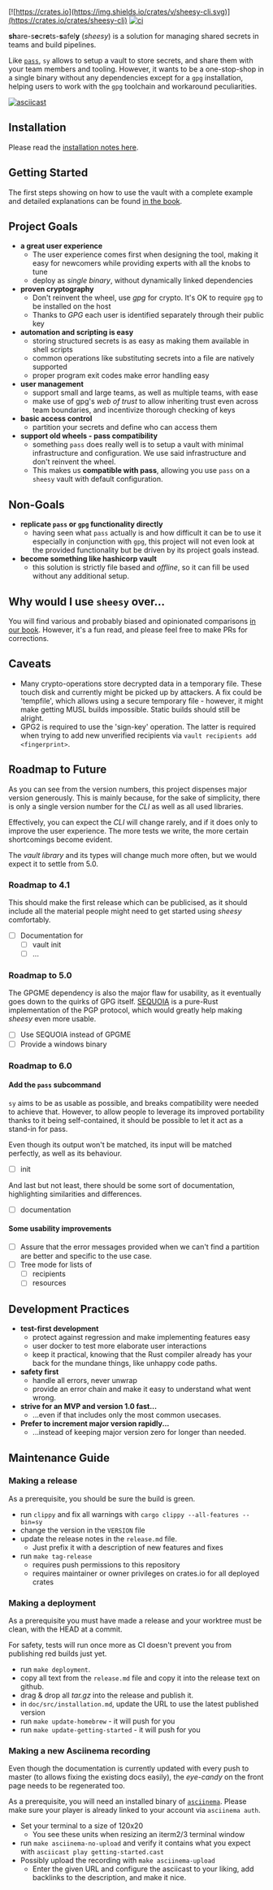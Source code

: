 [![https://crates.io](https://img.shields.io/crates/v/sheesy-cli.svg)](https://crates.io/crates/sheesy-cli)
[![ci](https://github.com/share-secrets-safely/cli/workflows/ci/badge.svg)](https://github.com/share-secrets-safely/cli/actions?query=workflow%3Aci)

**sh**are-s**e**cr**e**ts-**s**afel**y** (_sheesy_) is a solution for managing
shared secrets in teams and build pipelines.

Like [`pass`][pass], `sy` allows to setup a vault to store secrets, and share
them with your team members and tooling.
However, it wants to be a one-stop-shop in a single binary without any dependencies except
for a `gpg` installation,
helping users to work with the `gpg` toolchain and workaround peculiarities.

[![asciicast](https://asciinema.org/a/164964.png)](https://asciinema.org/a/164964?t=14)

[pass]: https://www.passwordstore.org/

## Installation

Please read the [installation notes here][installation].

[installation]: https://share-secrets-safely.github.io/cli/installation.html

## Getting Started

The first steps showing on how to use the vault with a complete example and detailed
explanations can be found [in the book][first-steps].

[first-steps]: https://share-secrets-safely.github.io/cli/vault/first-steps.html

## Project Goals

 * **a great user experience**
   * The user experience comes first when designing the tool, making it easy for newcomers while providing experts with all the knobs to tune
   * deploy as *single binary*, without dynamically linked dependencies
 * **proven cryptography**
   * Don't reinvent the wheel, use *gpg* for crypto. It's OK to require `gpg` to be installed
     on the host
   * Thanks to *GPG* each user is identified separately through their public key
 * **automation and scripting is easy**
   * storing structured secrets is as easy as making them available in shell scripts
   * common operations like substituting secrets into a file are natively supported
   * proper program exit codes make error handling easy
 * **user management**
   * support small and large teams, as well as multiple teams, with ease
   * make use of gpg's *web of trust* to allow inheriting trust even across team boundaries, and incentivize thorough checking of keys
 * **basic access control**
   * partition your secrets and define who can access them
 * **support old wheels - pass compatibility**
   * something `pass` does really well is to setup a vault with minimal infrastructure and configuration.
     We use said infrastructure and don't reinvent the wheel.
   * This makes us **compatible with pass**, allowing you use `pass` on a `sheesy` vault with default configuration.  


## Non-Goals

 * **replicate `pass` or `gpg` functionality directly**
   * having seen what `pass` actually is and how difficult it can be to use it especially in conjunction with `gpg`, this project will not even look at the provided functionality but be driven by its project goals instead.
 * **become something like hashicorp vault**
   * this solution is strictly file based and *offline*, so it can fill be used without any additional setup.

## Why would I use `sheesy` over...

You will find various and probably biased and opinionated comparisons [in our book][compare].
However, it's a fun read, and please feel free to make PRs for corrections.

[compare]: https://share-secrets-safely.github.io/cli/compare.html

## Caveats

 * Many crypto-operations store decrypted data in a temporary file. These touch
   disk and currently might be picked up by attackers. A fix could be 'tempfile',
   which allows using a secure temporary file - however, it might make getting
   MUSL builds impossible. Static builds should still be alright.
 * GPG2 is required to use the 'sign-key' operation. The latter is required when
   trying to add new unverified recipients via `vault recipients add <fingerprint>`.

## Roadmap to Future

As you can see from the version numbers, this project dispenses major version generously.
This is mainly because, for the sake of simplicity, there is only a single version number
for the *CLI* as well as all used libraries.

Effectively, you can expect the *CLI* will change rarely, and if it does only to improve
the user experience. The more tests we write, the more certain shortcomings become
evident.

The *vault library* and its types will change much more often, but we would expect it
to settle from 5.0.

### Roadmap to 4.1

This should make the first release which can be publicised, as it should include all the
material people might need to get started using _sheesy_ comfortably.

 * [ ] Documentation for
   * [ ] vault init
   * [ ] ...
 
### Roadmap to 5.0

The GPGME dependency is also the major flaw for usability, as it eventually goes down to
the quirks of GPG itself.
[SEQUOIA](https://gitlab.com/sequoia-pgp/sequoia) is a pure-Rust implementation of the
PGP protocol, which would greatly help making *sheesy* even more usable.

  * [ ] Use SEQUOIA instead of GPGME
  * [ ] Provide a windows binary

### Roadmap to 6.0
 
#### Add the `pass` subcommand

`sy` aims to be as usable as possible, and breaks compatibility were needed to
achieve that. However, to allow people to leverage its improved portability
thanks to it being self-contained, it should be possible to let it act as a
stand-in for pass.

Even though its output won't be matched, its input will be matched perfectly, as
well as its behaviour.

  * [ ] init
   
And last but not least, there should be some sort of documentation, highlighting similarities
and differences.

 * [ ] documentation
 
#### Some usability improvements

 * [ ] Assure that the error messages provided when we can't find a partition are
    better and specific to the use case.
 * [ ] Tree mode for lists of
   * [ ] recipients
   * [ ] resources

## Development Practices

 * **test-first development**
   * protect against regression and make implementing features easy
   * user docker to test more elaborate user interactions
   * keep it practical, knowing that the Rust compiler already has your back
     for the mundane things, like unhappy code paths.
 * **safety first**
   * handle all errors, never unwrap
   * provide an error chain and make it easy to understand what went wrong.
 * **strive for an MVP and version 1.0 fast...**
   * ...even if that includes only the most common usecases.
 * **Prefer to increment major version rapidly...**
   * ...instead of keeping major version zero for longer than needed.

## Maintenance Guide

### Making a release

As a prerequisite, you should be sure the build is green.

 * run `clippy` and fix all warnings with `cargo clippy --all-features --bin=sy`
 * change the version in the `VERSION` file
 * update the release notes in the `release.md` file.
   * Just prefix it with a description of new features and fixes
 * run `make tag-release`
   * requires push permissions to this repository
   * requires maintainer or owner privileges on crates.io for all deployed crates

### Making a deployment

As a prerequisite you must have made a release and your worktree must be clean,
with the HEAD at a commit.

For safety, tests will run once more as CI doesn't prevent you from publishing
red builds just yet.

  * run `make deployment`.
  * copy all text from the `release.md` file and copy it into the release text on github.
  * drag & drop all _tar.gz_  into the release and publish it.
  * in `doc/src/installation.md`, update the URL to use the latest published version
  * run `make update-homebrew` - it will push for you
  * run `make update-getting-started` - it will push for you

### Making a new Asciinema recording

Even though the documentation is currently updated with every push to master (to allows
fixing the existing docs easily), the *eye-candy* on the front page needs to be regenerated
too.

As a prerequisite, you will need an installed binary of [`asciinema`][asciinema].
Please make sure your player is already linked to your account via `asciinema auth`.

 * Set your terminal to a size of 120x20
   * You see these units when resizing an iterm2/3 terminal window
 * run `make asciinema-no-upload` and verify it contains what you expect with
   `asciicast play getting-started.cast`
 * Possibly upload the recording with `make asciinema-upload`
   * Enter the given URL and configure the asciicast to your liking, add backlinks
     to the description, and make it nice.

[asciinema]: https://asciinema.org
